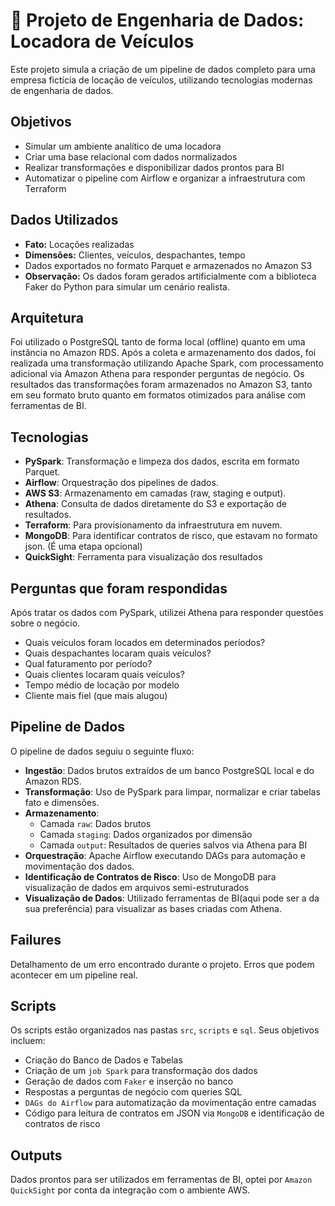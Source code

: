 # 🚗 Projeto de Engenharia de Dados: Locadora de Veículos

Este projeto simula a criação de um pipeline de dados completo para uma empresa fictícia de locação de veículos, utilizando tecnologias modernas de engenharia de dados.

## Objetivos

- Simular um ambiente analítico de uma locadora
- Criar uma base relacional com dados normalizados
- Realizar transformações e disponibilizar dados prontos para BI
- Automatizar o pipeline com Airflow e organizar a infraestrutura com Terraform

## Dados Utilizados

- **Fato:** Locações realizadas
- **Dimensões:** Clientes, veículos, despachantes, tempo
- Dados exportados no formato Parquet e armazenados no Amazon S3
- **Observação:** Os dados foram gerados artificialmente com a biblioteca Faker do Python para simular um cenário realista.

## Arquitetura

Foi utilizado o PostgreSQL tanto de forma local (offline) quanto em uma instância no Amazon RDS. Após a coleta e armazenamento dos dados, foi realizada uma transformação utilizando Apache Spark, com processamento adicional via Amazon Athena para responder perguntas de negócio. Os resultados das transformações foram armazenados no Amazon S3, tanto em seu formato bruto quanto em formatos otimizados para análise com ferramentas de BI.

## Tecnologias

- **PySpark**: Transformação e limpeza dos dados, escrita em formato Parquet.
- **Airflow**: Orquestração dos pipelines de dados.
- **AWS S3**: Armazenamento em camadas (raw, staging e output).
- **Athena**: Consulta de dados diretamente do S3 e exportação de resultados.
- **Terraform**: Para provisionamento da infraestrutura em nuvem.
- **MongoDB**: Para identificar contratos de risco, que estavam no formato json. (É uma etapa opcional)
- **QuickSight**: Ferramenta para visualização dos resultados

## Perguntas que foram respondidas

Após tratar os dados com PySpark, utilizei Athena para responder questões sobre o negócio.

- Quais veículos foram locados em determinados períodos?
- Quais despachantes locaram quais veículos?
- Qual faturamento por período?
- Quais clientes locaram quais veículos?
- Tempo médio de locação por modelo
- Cliente mais fiel (que mais alugou)

## Pipeline de Dados

O pipeline de dados seguiu o seguinte fluxo:
- **Ingestão**: Dados brutos extraídos de um banco PostgreSQL local e do Amazon RDS.
- **Transformação**: Uso de PySpark para limpar, normalizar e criar tabelas fato e dimensões.
-  **Armazenamento**:
   - Camada `raw`: Dados brutos
   - Camada `staging`: Dados organizados por dimensão
   - Camada `output`: Resultados de queries salvos via Athena para BI
- **Orquestração**: Apache Airflow executando DAGs para automação e movimentação dos dados.
- **Identificação de Contratos de Risco**: Uso de MongoDB para visualização de dados em arquivos semi-estruturados
- **Visualização de Dados**: Utilizado ferramentas de BI(aqui pode ser a da sua preferência) para visualizar as bases criadas com Athena.

## Failures

Detalhamento de um erro encontrado durante o projeto. Erros que podem acontecer em um pipeline real.

## Scripts

Os scripts estão organizados nas pastas `src`, `scripts` e `sql`. Seus objetivos incluem:
- Criação do Banco de Dados e Tabelas
- Criação de um `job Spark` para transformação dos dados
- Geração de dados com `Faker` e inserção no banco
- Respostas a perguntas de negócio com queries SQL
- `DAGs do Airflow` para automatização da movimentação entre camadas
- Código para leitura de contratos em JSON via `MongoDB` e identificação de contratos de risco

## Outputs

Dados prontos para ser utilizados em ferramentas de BI, optei por `Amazon QuickSight` por conta da integração com o ambiente AWS.
